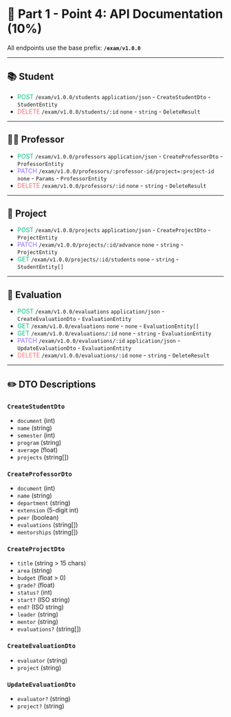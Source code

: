 # 📘 Part 1 - Point 4: API Documentation (10%)

All endpoints use the base prefix: **`/exam/v1.0.0`**

---

## 📚 Student

- <span style="color:#00c47c">POST</span> `/exam/v1.0.0/students` `application/json` - `CreateStudentDto` - `StudentEntity`
- <span style="color:#ff6c6c">DELETE</span> `/exam/v1.0.0/students/:id` `none` - `string` - `DeleteResult`

---

## 🧑‍🏫 Professor

- <span style="color:#00c47c">POST</span> `/exam/v1.0.0/professors` `application/json` - `CreateProfessorDto` - `ProfessorEntity`
- <span style="color:#906cff">PATCH</span> `/exam/v1.0.0/professors/:professor-id/project=:project-id` `none` - `Params` - `ProfessorEntity`
- <span style="color:#ff6c6c">DELETE</span> `/exam/v1.0.0/professors/:id` `none` - `string` - `DeleteResult`

---

## 📁 Project

- <span style="color:#00c47c">POST</span> `/exam/v1.0.0/projects` `application/json` - `CreateProjectDto` - `ProjectEntity`
- <span style="color:#906cff">PATCH</span> `/exam/v1.0.0/projects/:id/advance` `none` - `string` - `ProjectEntity`
- <span style="color:#00c47c">GET</span> `/exam/v1.0.0/projects/:id/students` `none` - `string` - `StudentEntity[]`

---

## 📝 Evaluation

- <span style="color:#00c47c">POST</span> `/exam/v1.0.0/evaluations` `application/json` - `CreateEvaluationDto` - `EvaluationEntity`
- <span style="color:#00c47c">GET</span> `/exam/v1.0.0/evaluations` `none` - `none` - `EvaluationEntity[]`
- <span style="color:#00c47c">GET</span> `/exam/v1.0.0/evaluations/:id` `none` - `string` - `EvaluationEntity`
- <span style="color:#906cff">PATCH</span> `/exam/v1.0.0/evaluations/:id` `application/json` - `UpdateEvaluationDto` - `EvaluationEntity`
- <span style="color:#ff6c6c">DELETE</span> `/exam/v1.0.0/evaluations/:id` `none` - `string` - `DeleteResult`

---

## ✏️ DTO Descriptions

### `CreateStudentDto`
- `document` (int) 
- `name` (string)
- `semester` (int)
- `program` (string)
- `average` (float)
- `projects` (string[])

### `CreateProfessorDto`
- `document` (int)
- `name` (string)
- `department` (string)
- `extension` (5-digit int)
- `peer` (boolean)
- `evaluations` (string[])
- `mentorships` (string[])

### `CreateProjectDto`
- `title` (string > 15 chars)
- `area` (string)
- `budget` (float > 0)
- `grade?` (float)
- `status?` (int)
- `start?` (ISO string)
- `end?` (ISO string)
- `leader` (string)
- `mentor` (string)
- `evaluations?` (string[])

### `CreateEvaluationDto`
- `evaluator` (string)
- `project` (string)

### `UpdateEvaluationDto`
- `evaluator?` (string)
- `project?` (string)

